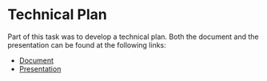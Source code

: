 # Technical Plan

Part of this task was to develop a technical plan. Both the document and the presentation can be found at the following links:

* [Document]()
* [Presentation]()
